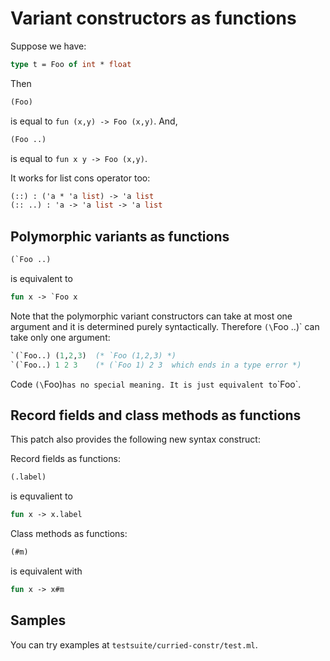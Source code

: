 Variant constructors as functions
==================================

Suppose we have:

```ocaml
type t = Foo of int * float
```

Then

```ocaml
(Foo) 
```

is equal to `fun (x,y) -> Foo (x,y)`. And,

```ocaml
(Foo ..)
```

is equal to `fun x y -> Foo (x,y)`.

It works for list cons operator too:

```ocaml
(::) : ('a * 'a list) -> 'a list
(:: ..) : 'a -> 'a list -> 'a list
```

Polymorphic variants as functions
---------------------------------------------

```ocaml
(`Foo ..)
```

is equivalent to 

```ocaml
fun x -> `Foo x
```

Note that the polymorphic variant constructors can take at most 
one argument and it is determined purely syntactically. 
Therefore `(\`Foo ..)` can take only one argument:

```ocaml
`(`Foo..) (1,2,3)  (* `Foo (1,2,3) *)
`(`Foo..) 1 2 3    (* (`Foo 1) 2 3  which ends in a type error *)
```

Code `(\`Foo)` has no special meaning. It is just equivalent to `\`Foo`.

Record fields and class methods as functions
---------------------------------------------

This patch also provides the following new syntax construct:

Record fields as functions:

```ocaml
(.label)
```

is equvalient to 

```ocaml
fun x -> x.label
```

Class methods as functions:

```ocaml
(#m)
```

is equivalent with

```ocaml
fun x -> x#m
```

Samples
---------------------------------------------

You can try examples at `testsuite/curried-constr/test.ml`.
